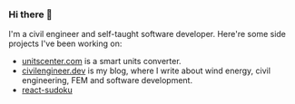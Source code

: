 ### Hi there 👋
I'm a civil engineer and self-taught software developer. Here're some side projects I've been working on:
- [unitscenter.com](https://www.unitscenter.com/) is a smart units converter.
- [civilengineer.dev](https://civilengineer.dev/) is my blog, where I write about wind energy, civil engineering, FEM and software development.
- [react-sudoku](https://daalgi.github.io/react-sudoku/)
